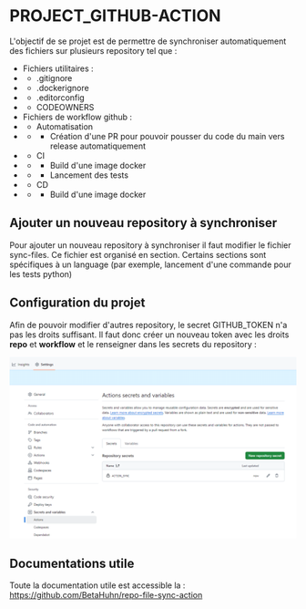 ﻿# PROJECT_GITHUB-ACTION

L'objectif de se projet est de permettre de synchroniser automatiquement des fichiers sur plusieurs repository tel que :
+ Fichiers utilitaires :
+ + .gitignore
+ + .dockerignore
+ + .editorconfig
+ + CODEOWNERS
+ Fichiers de workflow github :
+ + Automatisation
+ + + Création d'une PR pour pouvoir pousser du code du main vers release automatiquement
+ + CI
+ + + Build d'une image docker
+ + + Lancement des tests
+ + CD
+ + + Build d'une image docker

## Ajouter un nouveau repository à synchroniser
Pour ajouter un nouveau repository à synchroniser il faut modifier le fichier sync-files. Ce fichier est organisé
en section. Certains sections sont spécifiques à un language (par exemple, lancement d'une commande pour les tests python)

## Configuration du projet
Afin de pouvoir modifier d'autres repository, le secret GITHUB_TOKEN n'a pas les droits suffisant.
Il faut donc créer un nouveau token avec les droits <b>repo</b> et <b>workflow</b> et le renseigner dans les secrets du repository :

![Image des settings secret du repository github](img/Setting_github_secret.PNG)

## Documentations utile
Toute la documentation utile est accessible la : https://github.com/BetaHuhn/repo-file-sync-action
